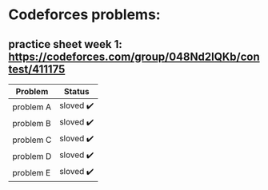 # Codeforces problems: 
## practice sheet week 1: https://codeforces.com/group/048Nd2lQKb/contest/411175

| Problem               | Status                     |
| --------------------- | -------------------------- |
|problem A              |sloved :heavy_check_mark:   |
|problem B              |sloved :heavy_check_mark:   |
|problem C              |sloved :heavy_check_mark:   |
|problem D              |sloved :heavy_check_mark:   |
|problem E              |sloved :heavy_check_mark:   |